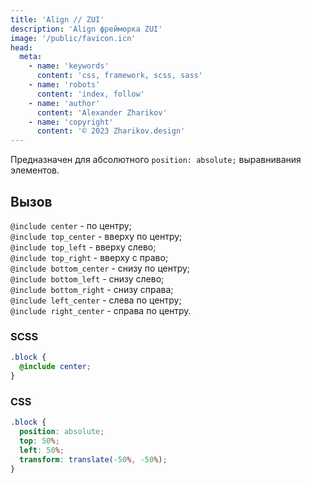 ```yaml
---
title: 'Align // ZUI'
description: 'Align фрейморка ZUI'
image: '/public/favicon.icn'
head:
  meta:
    - name: 'keywords'
      content: 'css, framework, scss, sass'
    - name: 'robots'
      content: 'index, follow'
    - name: 'author'
      content: 'Alexander Zharikov'
    - name: 'copyright'
      content: '© 2023 Zharikov.design'
---
```


Предназначен для абсолютного `position: absolute;` выравнивания элементов.
## Вызов
`@include center` - по центру;  
`@include top_center` - вверху по центру;  
`@include top_left` - вверху слево;  
`@include top_right` - вверху с право;  
`@include bottom_center` - снизу по центру;  
`@include bottom_left` - снизу слево;  
`@include bottom_right` - снизу справа;  
`@include left_center` - слева по центру;  
`@include right_center` - справа по центру.
### SCSS
```scss
.block {
  @include center;
}
```
### CSS
```css
.block {
  position: absolute;
  top: 50%;
  left: 50%;
  transform: translate(-50%, -50%);
}
```